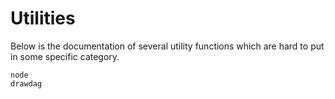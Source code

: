# Utilities

Below is the documentation of several utility functions which are hard to put
in some specific category.

```@docs
node
drawdag
```
